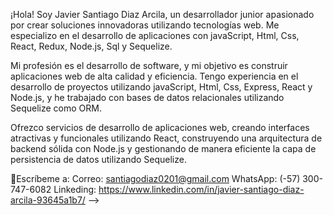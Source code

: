 ¡Hola! Soy Javier Santiago Diaz Arcila, un desarrollador junior apasionado por crear soluciones innovadoras utilizando tecnologías web. Me especializo en el desarrollo
de aplicaciones con javaScript, Html, Css, React, Redux, Node.js, Sql y Sequelize.

Mi profesión es el desarrollo de software, y mi objetivo es construir aplicaciones web de alta calidad y eficiencia. Tengo experiencia en el desarrollo de proyectos
utilizando javaScript, Html, Css, Express, React y Node.js, y he trabajado con bases de datos relacionales utilizando Sequelize como ORM.

Ofrezco servicios de desarrollo de aplicaciones web, creando interfaces atractivas y funcionales utilizando React, construyendo una arquitectura de backend sólida 
con Node.js y gestionando de manera eficiente la capa de persistencia de datos utilizando Sequelize.

📝Escríbeme a:
 Correo: santiagodiaz0201@gmail.com
 WhatsApp: (-57) 300-747-6082
 Linkeding: https://www.linkedin.com/in/javier-santiago-diaz-arcila-93645a1b7/
-->
